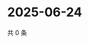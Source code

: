 # 2025-06-24

共 0 条

<!-- BEGIN ZHIHUVIDEO -->
<!-- 最后更新时间 Tue Jun 24 2025 04:13:23 GMT+0800 (China Standard Time) -->

<!-- END ZHIHUVIDEO -->
